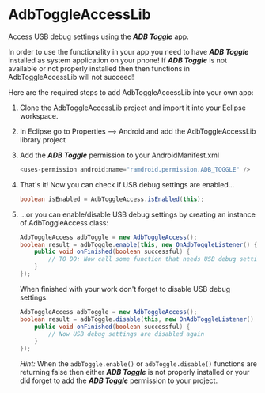 ﻿AdbToggleAccessLib
==================

Access USB debug settings using the ***ADB Toggle*** app.

In order to use the functionality in your app you need to have ***ADB Toggle*** installed as system application on your phone!
If ***ADB Toggle*** is not available or not properly installed then then functions in AdbToggleAccessLib will not succeed!

Here are the required steps to add AdbToggleAccessLib into your own app:

1. Clone the AdbToggleAccessLib project and import it into your Eclipse workspace.

2. In Eclipse go to Properties --> Android and add the AdbToggleAccessLib library project

3. Add the ***ADB Toggle*** permission to your AndroidManifest.xml

	```java
	<uses-permission android:name="ramdroid.permission.ADB_TOGGLE" />
	```
	
4. That's it! Now you can check if USB debug settings are enabled...

	```java
	boolean isEnabled = AdbToggleAccess.isEnabled(this);
	```
	
5. ...or you can enable/disable USB debug settings by creating an instance of AdbToggleAccess class:

	```java
	AdbToggleAccess adbToggle = new AdbToggleAccess();
	boolean result = adbToggle.enable(this, new OnAdbToggleListener() {
		public void onFinished(boolean successful) {
			// TO DO: Now call some function that needs USB debug settings enabled
		}
	});
	```
	
	When finished with your work don't forget to disable USB debug settings:

	```java
	AdbToggleAccess adbToggle = new AdbToggleAccess();
	boolean result = adbToggle.disable(this, new OnAdbToggleListener() {
		public void onFinished(boolean successful) {
			// Now USB debug settings are disabled again
		}
	});
	```
	
	*Hint:*
	When the `adbToggle.enable()` or `adbToggle.disable()` functions are returning false then either ***ADB Toggle*** is not properly installed or your did forget to add the ***ADB Toggle*** permission to your project.
